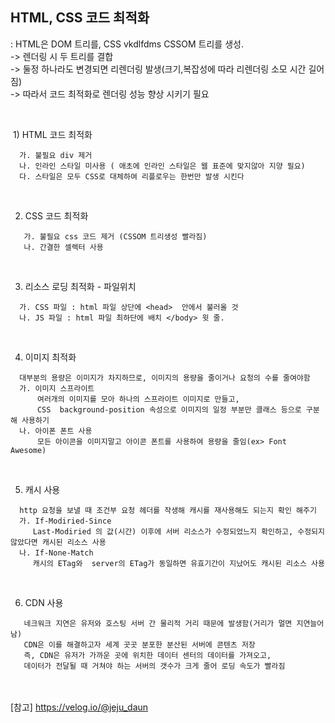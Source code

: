 
## HTML, CSS 코드 최적화
: HTML은 DOM 트리를, CSS vkdlfdms CSSOM 트리를 생성. <br/>
  -> 렌더링 시 두 트리를 결합   <br/>
  -> 둘정 하나라도 변경되면 리렌더링 발생(크기,복잡성에 따라 리렌더링 소모 시간 길어짐) <br/>
  -> 따라서 코드 최적화로 렌더링 성능 향상 시키기 필요 <br/>


<br/>

   1) HTML 코드 최적화
   ```
     가. 불필요 div 제거 
     나. 인라인 스타일 미사용 ( 애초에 인라인 스타일은 웹 표준에 맞지않아 지양 필요) 
     다. 스타일은 모두 CSS로 대체하여 리플로우는 한번만 발생 시킨다
  ```

<br/>
  
  2) CSS 코드 최적화
  ```
     가. 불필요 css 코드 제거 (CSSOM 트리생성 빨라짐)
     나. 간결한 셀렉터 사용
  ```

<br/>

  3) 리소스 로딩 최적화 - 파일위치
  ```
    가. CSS 파일 : html 파일 상단에 <head>  안에서 불러올 것
    나. JS 파일 : html 파일 최하단에 배치 </body> 윗 줄.
  ```
<br/>

  4) 이미지 최적화
  ```
    대부분의 용량은 이미지가 차지하므로, 이미지의 용량을 줄이거나 요청의 수를 줄여야함
    가. 이미지 스프라이트  
        여러개의 이미지를 모아 하나의 스프라이트 이미지로 만들고,
        CSS  background-position 속성으로 이미지의 일정 부분만 클래스 등으로 구분해 사용하기
    나. 아이폰 폰트 사용 
        모든 아이콘을 이미지말고 아이콘 폰트를 사용하여 용량을 줄임(ex> Font Awesome)
  ```

<br/>

  5) 캐시 사용
  ```
    http 요청을 보낼 때 조건부 요청 헤더를 작생해 캐시를 재사용해도 되는지 확인 해주기
    가. If-Modiried-Since
       Last-Modiried 의 값(시간) 이후에 서버 리소스가 수정되었느지 확인하고, 수정되지 않았다면 캐시된 리소스 사용 
    나. If-None-Match
       캐시의 ETag와  server의 ETag가 동일하면 유효기간이 지났어도 캐시된 리소스 사용
  ```

<br/>

  6) CDN 사용
  ```
     네크워크 지연은 유저와 호스팅 서버 간 물리적 거리 때문에 발생함(거리가 멀면 지연늘어남)
     CDN은 이를 해결하고자 세계 곳곳 분포한 분산된 서버에 콘텐츠 저장
     즉, CDN은 유저가 가까운 곳에 위치한 데이터 센터의 데이터를 가져오고,
     데이터가 전달될 때 거쳐야 하는 서버의 갯수가 크게 줄어 로딩 속도가 빨라짐
  ```

<br/><br/>
[참고] https://velog.io/@jeju_daun
